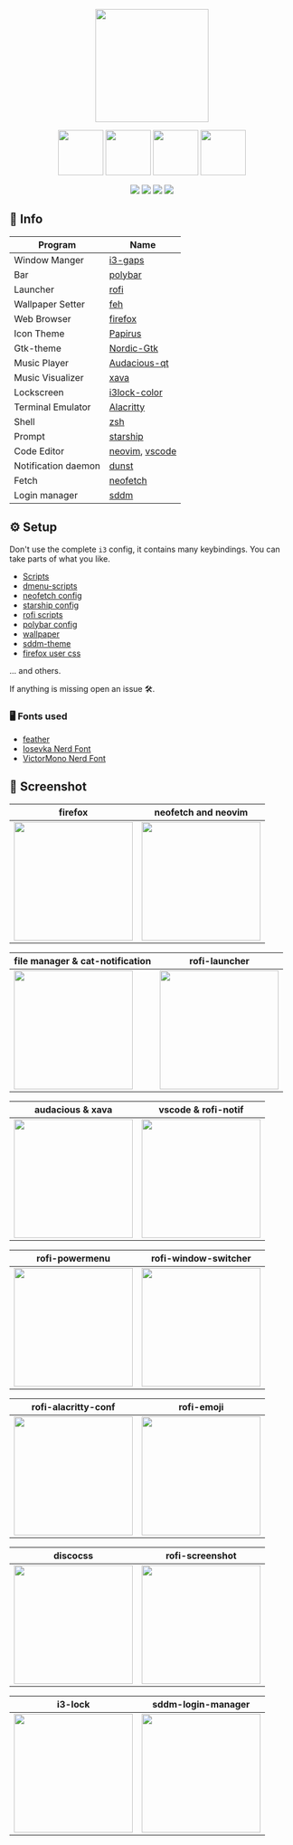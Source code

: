 <p align="center">
<img height="200px" src="./screenshots/drawing.svg">
</p>
<p align="center">
<img height="80px" src="./screenshots/ghost-red.svg"> <img height="80px" src="./screenshots/ghost-orange.svg"> <img height="80px" src="./screenshots/ghost-green.svg"> <img height="80px" src="./screenshots/ghost-blue.svg">
</p>
<p align="center">
<img src="https://img.shields.io/github/forks/totoro-ghost/dotfiles?color=bf616a&labelColor=3b4252&style=for-the-badge"> <img src="https://img.shields.io/github/stars/totoro-ghost/dotfiles?color=d08770&labelColor=3b4252&style=for-the-badge"> <img src="https://img.shields.io/github/issues-raw/totoro-ghost/dotfiles?color=a3be8c&labelColor=3b4252&style=for-the-badge"> <a href="./license"> <img src="https://img.shields.io/static/v1?label=license&message=WTFPL&color=81a1c1&labelColor=3b4252&style=for-the-badge"> </a>
</p>

## 📝 Info

Program | Name
---|---
Window Manger | [i3-gaps](https://github.com/Airblader/i3)
Bar | [polybar](https://github.com/polybar/polybar)
Launcher | [rofi](https://github.com/davatorium/rofi)
Wallpaper Setter | [feh](https://feh.finalrewind.org/)
Web Browser | [firefox](https://www.mozilla.org/en-US/firefox/new/)
Icon Theme | [Papirus](https://github.com/PapirusDevelopmentTeam/papirus-icon-theme)
Gtk-theme | [Nordic-Gtk](https://www.gnome-look.org/p/1267246/)
Music Player | [Audacious-qt](https://audacious-media-player.org)
Music Visualizer | [xava](https://github.com/nikp123/xava)
Lockscreen | [i3lock-color](https://github.com/Raymo111/i3lock-color)
Terminal Emulator | [Alacritty](https://github.com/alacritty/alacritty)
Shell | [zsh](https://www.zsh.org)
Prompt | [starship](https://starship.rs)
Code Editor | [neovim](https://neovim.io), [vscode](https://github.com/microsoft/vscode)
Notification daemon | [dunst](https://dunst-project.org/)
Fetch | [neofetch](https://github.com/dylanaraps/neofetch)
Login manager | [sddm](https://github.com/sddm/sddm)


## ⚙ Setup

Don't use the complete `i3` config, it contains many keybindings.
You can take parts of what you like.

- [Scripts](./Scripts)
- [dmenu-scripts](/Scripts/dmenu)
- [neofetch config](./.config/neofetch/config.conf)
- [starship config](./.config/starship.toml)
- [rofi scripts](./.config/rofi)
- [polybar config](./.config/polybar)
- [wallpaper](./screenshots/lighthouse.png)
- [sddm-theme](https://github.com/totoro-ghost/sddm-astronaut)
- [firefox user css](https://github.com/totoro-ghost/firefox-css)

... and others.

If anything is missing open an issue 🛠.

### 🖥 Fonts used

- [feather](https://github.com/AT-UI/feather-font/tree/master/src/fonts)
- [Iosevka Nerd Font](https://github.com/ryanoasis/nerd-fonts/tree/master/patched-fonts/Iosevka)
- [VictorMono Nerd Font](https://github.com/ryanoasis/nerd-fonts/tree/master/patched-fonts/VictorMono)

## 📸 Screenshot 

|firefox|neofetch and neovim|
|-|-|
|<img height="210px" src="screenshots/1.png">|<img height="210px" src="screenshots/2.png">|

|file manager & cat-notification|rofi-launcher|
|-|-|
|<img height="210px" src="screenshots/3.png">|<img height="210px" src="screenshots/4.png">|

|audacious & xava|vscode & rofi-notif|
|-|-|
|<img height="210px" src="screenshots/5.png">|<img height="210px" src="screenshots/6.png">|

|rofi-powermenu|rofi-window-switcher|
|-|-|
|<img height="210px" src="screenshots/9.png">|<img height="210px" src="screenshots/10.png">|

|rofi-alacritty-conf|rofi-emoji|
|-|-|
|<img height="210px" src="screenshots/11.png">|<img height="210px" src="screenshots/12.png">|

|discocss|rofi-screenshot|
|-|-|
|<img height="210px" src="screenshots/13.png">|<img height="210px" src="screenshots/14.png">|

|i3-lock|sddm-login-manager|
|-|-|
|<img height="210px" src="screenshots/7.png">|<img height="210px" src="screenshots/8.png">|
